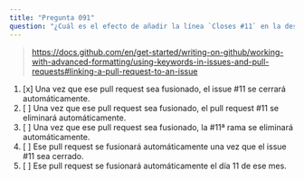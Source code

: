 ```yaml
---
title: "Pregunta 091"
question: "¿Cuál es el efecto de añadir la línea `Closes #11` en la descripción del pull request?"
---
```



> https://docs.github.com/en/get-started/writing-on-github/working-with-advanced-formatting/using-keywords-in-issues-and-pull-requests#linking-a-pull-request-to-an-issue
1. [x] Una vez que ese pull request sea fusionado, el issue #11 se cerrará automáticamente.
1. [ ] Una vez que ese pull request sea fusionado, el pull request #11 se eliminará automáticamente.
1. [ ] Una vez que ese pull request sea fusionado, la #11ª rama se eliminará automáticamente.
1. [ ] Ese pull request se fusionará automáticamente una vez que el issue #11 sea cerrado.
1. [ ] Ese pull request se fusionará automáticamente el día 11 de ese mes.
